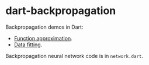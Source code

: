 dart-backpropagation
====================

Backpropagation demos in Dart:

* [Function approximation](http://www.cs.hmc.edu/~cchu/dart-backpropagation/fn.html).
* [Data fitting](http://www.cs.hmc.edu/~cchu/dart-backpropagation/data.html).
	
Backpropagation neural network code is in `network.dart`.